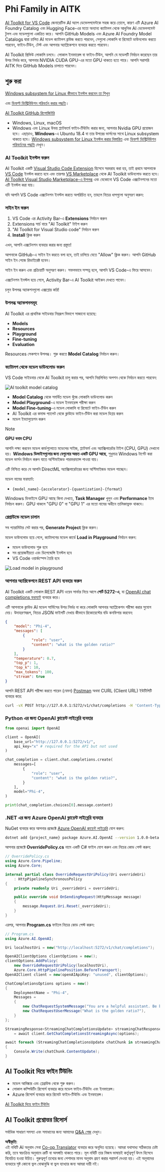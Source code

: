 <!--
CO_OP_TRANSLATOR_METADATA:
{
  "original_hash": "4951d458c0b60c02cd1e751b40903877",
  "translation_date": "2025-07-16T19:23:45+00:00",
  "source_file": "md/01.Introduction/02/05.AITK.md",
  "language_code": "bn"
}
-->
# Phi Family in AITK

[AI Toolkit for VS Code](https://marketplace.visualstudio.com/items?itemName=ms-windows-ai-studio.windows-ai-studio) জেনারেটিভ AI অ্যাপ ডেভেলপমেন্টকে সহজ করে তোলে, কারণ এটি Azure AI Foundry Catalog এবং Hugging Face-এর মতো অন্যান্য ক্যাটালগ থেকে আধুনিক AI ডেভেলপমেন্ট টুলস এবং মডেলগুলো একত্রিত করে। আপনি GitHub Models এবং Azure AI Foundry Model Catalogs দ্বারা চালিত AI মডেল ক্যাটালগ ব্রাউজ করতে পারবেন, সেগুলো লোকালি বা রিমোটে ডাউনলোড করতে পারবেন, ফাইন-টিউন, টেস্ট এবং আপনার অ্যাপ্লিকেশনে ব্যবহার করতে পারবেন।

AI Toolkit প্রিভিউ লোকালি চলবে। লোকাল ইনফারেন্স বা ফাইন-টিউন, আপনি যে মডেলটি নির্বাচন করেছেন তার উপর নির্ভর করে, আপনার NVIDIA CUDA GPU-এর মতো GPU থাকতে হতে পারে। আপনি সরাসরি AITK দিয়ে GitHub Models চালাতে পারবেন।

## শুরু করা

[Windows subsystem for Linux কীভাবে ইনস্টল করবেন তা শিখুন](https://learn.microsoft.com/windows/wsl/install?WT.mc_id=aiml-137032-kinfeylo)

এবং [ডিফল্ট ডিস্ট্রিবিউশন পরিবর্তন করার পদ্ধতি](https://learn.microsoft.com/windows/wsl/install#change-the-default-linux-distribution-installed)।

[AI Toolkit GitHub রিপোজিটরি](https://github.com/microsoft/vscode-ai-toolkit/)

- Windows, Linux, macOS
- Windows এবং Linux উভয় প্ল্যাটফর্মে ফাইন-টিউনিং করার জন্য, আপনার Nvidia GPU প্রয়োজন হবে। এছাড়াও, **Windows**-এ Ubuntu 18.4 বা তার উপরের ভার্সনের সাথে Linux subsystem থাকতে হবে। [Windows subsystem for Linux ইনস্টল করার বিস্তারিত](https://learn.microsoft.com/windows/wsl/install) এবং [ডিফল্ট ডিস্ট্রিবিউশন পরিবর্তনের পদ্ধতি](https://learn.microsoft.com/windows/wsl/install#change-the-default-linux-distribution-installed) দেখুন।

### AI Toolkit ইনস্টল করুন

AI Toolkit একটি [Visual Studio Code Extension](https://code.visualstudio.com/docs/setup/additional-components#_vs-code-extensions) হিসেবে সরবরাহ করা হয়, তাই প্রথমে আপনাকে [VS Code](https://code.visualstudio.com/docs/setup/windows?WT.mc_id=aiml-137032-kinfeylo) ইনস্টল করতে হবে এবং তারপর [VS Marketplace](https://marketplace.visualstudio.com/items?itemName=ms-windows-ai-studio.windows-ai-studio) থেকে AI Toolkit ডাউনলোড করতে হবে।  
[AI Toolkit Visual Studio Marketplace-এ উপলব্ধ](https://marketplace.visualstudio.com/items?itemName=ms-windows-ai-studio.windows-ai-studio) এবং যেকোনো VS Code এক্সটেনশনের মতো এটি ইনস্টল করা যায়।

যদি আপনি VS Code এক্সটেনশন ইনস্টল করতে অপরিচিত হন, তাহলে নিচের ধাপগুলো অনুসরণ করুন:

### সাইন ইন করুন

1. VS Code এর Activity Bar-এ **Extensions** নির্বাচন করুন  
2. Extensions সার্চ বারে "AI Toolkit" টাইপ করুন  
3. "AI Toolkit for Visual Studio code" নির্বাচন করুন  
4. **Install** ক্লিক করুন  

এখন, আপনি এক্সটেনশন ব্যবহার করার জন্য প্রস্তুত!

আপনাকে GitHub-এ সাইন ইন করতে বলা হবে, তাই চালিয়ে যেতে "Allow" ক্লিক করুন। আপনি GitHub সাইন ইন পেজে রিডাইরেক্ট হবেন।

সাইন ইন করুন এবং প্রক্রিয়াটি অনুসরণ করুন। সফলভাবে সম্পন্ন হলে, আপনি VS Code-এ ফিরে আসবেন।

এক্সটেনশন ইনস্টল হয়ে গেলে, Activity Bar-এ AI Toolkit আইকন দেখতে পাবেন।

চলুন উপলব্ধ অ্যাকশনগুলো এক্সপ্লোর করি!

### উপলব্ধ অ্যাকশনসমূহ

AI Toolkit এর প্রাথমিক সাইডবার নিম্নরূপ বিভাগে সাজানো হয়েছে:

- **Models**  
- **Resources**  
- **Playground**  
- **Fine-tuning**  
- **Evaluation**

Resources সেকশনে উপলব্ধ। শুরু করতে **Model Catalog** নির্বাচন করুন।

### ক্যাটালগ থেকে মডেল ডাউনলোড করুন

VS Code সাইডবার থেকে AI Toolkit চালু করার পর, আপনি নিম্নলিখিত অপশন থেকে নির্বাচন করতে পারবেন:

![AI toolkit model catalog](../../../../../translated_images/AItoolkitmodel_catalog.7a7be6a7d8468d310ae1dc2cdb2d42add99d7607b5e0e838db7924d4d25e8475.bn.png)

- **Model Catalog** থেকে সমর্থিত মডেল খুঁজে লোকালি ডাউনলোড করুন  
- **Model Playground**-এ মডেল ইনফারেন্স পরীক্ষা করুন  
- **Model Fine-tuning**-এ মডেল লোকালি বা রিমোটে ফাইন-টিউন করুন  
- AI Toolkit এর কমান্ড প্যালেট থেকে ক্লাউডে ফাইন-টিউন করা মডেল ডিপ্লয় করুন  
- মডেল ইভ্যালুয়েশন করুন  

> [!NOTE]  
>  
> **GPU বনাম CPU**  
>  
> আপনি লক্ষ্য করবেন মডেল কার্ডগুলোতে মডেলের সাইজ, প্ল্যাটফর্ম এবং অ্যাক্সিলারেটর টাইপ (CPU, GPU) দেখানো হয়। **Windows ডিভাইসগুলোর জন্য যেগুলোর অন্তত একটি GPU আছে**, শুধুমাত্র Windows টার্গেট করা মডেল ভার্সন নির্বাচন করুন যাতে অপ্টিমাইজড পারফরম্যান্স পাওয়া যায়।  
>  
> এটি নিশ্চিত করে যে আপনি DirectML অ্যাক্সিলারেটরের জন্য অপ্টিমাইজড মডেল পাচ্ছেন।  
>  
> মডেল নামের ফরম্যাট:  
>  
> - `{model_name}-{accelerator}-{quantization}-{format}`  
>  
> Windows ডিভাইসে GPU আছে কিনা দেখতে, **Task Manager** খুলুন এবং **Performance** ট্যাব নির্বাচন করুন। GPU থাকলে "GPU 0" বা "GPU 1" এর মতো নামের অধীনে তালিকাভুক্ত থাকবে।

### প্লেগ্রাউন্ডে মডেল চালান

সব প্যারামিটার সেট করার পর, **Generate Project** ক্লিক করুন।

মডেল ডাউনলোড হয়ে গেলে, ক্যাটালগের মডেল কার্ডে **Load in Playground** নির্বাচন করুন:

- মডেল ডাউনলোড শুরু হবে  
- সব প্রয়োজনীয়তা এবং ডিপেন্ডেন্সি ইনস্টল হবে  
- VS Code ওয়ার্কস্পেস তৈরি হবে  

![Load model in playground](../../../../../translated_images/AItoolkitload_model_into_playground.dcef5355b1653b52e1f675d80cd429100cfe0c5d6a316ff331f3ae10923bca38.bn.png)

### আপনার অ্যাপ্লিকেশনে REST API ব্যবহার করুন

AI Toolkit একটি লোকাল REST API ওয়েব সার্ভার নিয়ে আসে **পোর্ট 5272-এ**, যা [OpenAI chat completions ফরম্যাট](https://platform.openai.com/docs/api-reference/chat/create) ব্যবহার করে।

এটি আপনাকে ক্লাউড AI মডেল সার্ভিসের উপর নির্ভর না করে লোকালি আপনার অ্যাপ্লিকেশন পরীক্ষা করার সুযোগ দেয়। উদাহরণস্বরূপ, নিচের JSON ফাইলটি দেখায় কীভাবে রিকোয়েস্টের বডি কনফিগার করবেন:

```json
{
    "model": "Phi-4",
    "messages": [
        {
            "role": "user",
            "content": "what is the golden ratio?"
        }
    ],
    "temperature": 0.7,
    "top_p": 1,
    "top_k": 10,
    "max_tokens": 100,
    "stream": true
}
```

আপনি REST API পরীক্ষা করতে পারেন (যেমন) [Postman](https://www.postman.com/) অথবা CURL (Client URL) ইউটিলিটি ব্যবহার করে:

```bash
curl -vX POST http://127.0.0.1:5272/v1/chat/completions -H 'Content-Type: application/json' -d @body.json
```

### Python এর জন্য OpenAI ক্লায়েন্ট লাইব্রেরি ব্যবহার

```python
from openai import OpenAI

client = OpenAI(
    base_url="http://127.0.0.1:5272/v1/", 
    api_key="x" # required for the API but not used
)

chat_completion = client.chat.completions.create(
    messages=[
        {
            "role": "user",
            "content": "what is the golden ratio?",
        }
    ],
    model="Phi-4",
)

print(chat_completion.choices[0].message.content)
```

### .NET এর জন্য Azure OpenAI ক্লায়েন্ট লাইব্রেরি ব্যবহার

NuGet ব্যবহার করে আপনার প্রজেক্টে [Azure OpenAI ক্লায়েন্ট লাইব্রেরি](https://www.nuget.org/packages/Azure.AI.OpenAI/) যোগ করুন:

```bash
dotnet add {project_name} package Azure.AI.OpenAI --version 1.0.0-beta.17
```

আপনার প্রজেক্টে **OverridePolicy.cs** নামে একটি C# ফাইল যোগ করুন এবং নিচের কোড পেস্ট করুন:

```csharp
// OverridePolicy.cs
using Azure.Core.Pipeline;
using Azure.Core;

internal partial class OverrideRequestUriPolicy(Uri overrideUri)
    : HttpPipelineSynchronousPolicy
{
    private readonly Uri _overrideUri = overrideUri;

    public override void OnSendingRequest(HttpMessage message)
    {
        message.Request.Uri.Reset(_overrideUri);
    }
}
```

এরপর, আপনার **Program.cs** ফাইলে নিচের কোড পেস্ট করুন:

```csharp
// Program.cs
using Azure.AI.OpenAI;

Uri localhostUri = new("http://localhost:5272/v1/chat/completions");

OpenAIClientOptions clientOptions = new();
clientOptions.AddPolicy(
    new OverrideRequestUriPolicy(localhostUri),
    Azure.Core.HttpPipelinePosition.BeforeTransport);
OpenAIClient client = new(openAIApiKey: "unused", clientOptions);

ChatCompletionsOptions options = new()
{
    DeploymentName = "Phi-4",
    Messages =
    {
        new ChatRequestSystemMessage("You are a helpful assistant. Be brief and succinct."),
        new ChatRequestUserMessage("What is the golden ratio?"),
    }
};

StreamingResponse<StreamingChatCompletionsUpdate> streamingChatResponse
    = await client.GetChatCompletionsStreamingAsync(options);

await foreach (StreamingChatCompletionsUpdate chatChunk in streamingChatResponse)
{
    Console.Write(chatChunk.ContentUpdate);
}
```


## AI Toolkit দিয়ে ফাইন টিউনিং

- মডেল আবিষ্কার এবং প্লেগ্রাউন্ড থেকে শুরু করুন।  
- লোকাল কম্পিউটিং রিসোর্স ব্যবহার করে মডেল ফাইন-টিউনিং এবং ইনফারেন্স।  
- Azure রিসোর্স ব্যবহার করে রিমোট ফাইন-টিউনিং এবং ইনফারেন্স।  

[AI Toolkit দিয়ে ফাইন টিউনিং](../../03.FineTuning/Finetuning_VSCodeaitoolkit.md)

## AI Toolkit প্রশ্নোত্তর রিসোর্স

সর্বাধিক সাধারণ সমস্যা এবং সমাধানের জন্য আমাদের [Q&A পেজ](https://github.com/microsoft/vscode-ai-toolkit/blob/main/archive/QA.md) দেখুন।

**অস্বীকৃতি**:  
এই নথিটি AI অনুবাদ সেবা [Co-op Translator](https://github.com/Azure/co-op-translator) ব্যবহার করে অনূদিত হয়েছে। আমরা যথাসাধ্য সঠিকতার চেষ্টা করি, তবে স্বয়ংক্রিয় অনুবাদে ত্রুটি বা অসঙ্গতি থাকতে পারে। মূল নথিটি তার নিজস্ব ভাষায়ই কর্তৃত্বপূর্ণ উৎস হিসেবে বিবেচিত হওয়া উচিত। গুরুত্বপূর্ণ তথ্যের জন্য পেশাদার মানব অনুবাদ গ্রহণ করার পরামর্শ দেওয়া হয়। এই অনুবাদের ব্যবহারে সৃষ্ট কোনো ভুল বোঝাবুঝি বা ভুল ব্যাখ্যার জন্য আমরা দায়ী নই।